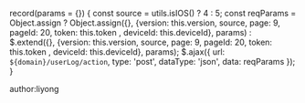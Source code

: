   record(params = {}) {
    const source = utils.isIOS() ? 4 : 5;
    const reqParams = Object.assign
      ? Object.assign({}, {version: this.version, source, page: 9, pageId: 20, token: this.token , deviceId: this.deviceId}, params)
      : $.extend({}, {version: this.version, source, page: 9, pageId: 20, token: this.token , deviceId: this.deviceId}, params);
    $.ajax({
      url: `${domain}/userLog/action`,
      type: 'post',
      dataType: 'json',
      data: reqParams
    });
  }

  author:liyong